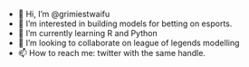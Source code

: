 - 👋 Hi, I’m @grimiestwaifu
- 👀 I’m interested in building models for betting on esports.
- 🌱 I’m currently learning R and Python
- 💞️ I’m looking to collaborate on league of legends modelling
- 📫 How to reach me: twitter with the same handle. 

<!---
grimiestwaifu/grimiestwaifu is a ✨ special ✨ repository because its `README.md` (this file) appears on your GitHub profile.
You can click the Preview link to take a look at your changes.
--->
